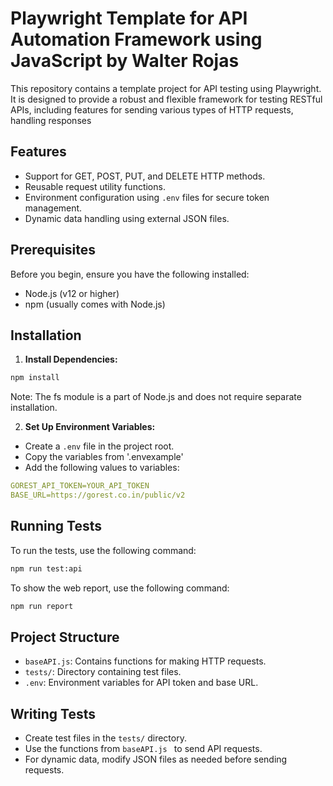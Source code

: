 # Playwright Template for API Automation Framework using JavaScript by Walter Rojas

This repository contains a template project for API testing using Playwright. It is designed to provide a robust and flexible framework for testing RESTful APIs, including features for sending various types of HTTP requests, handling responses

## Features

- Support for GET, POST, PUT, and DELETE HTTP methods.
- Reusable request utility functions.
- Environment configuration using `.env` files for secure token management.
- Dynamic data handling using external JSON files.

## Prerequisites

Before you begin, ensure you have the following installed:

- Node.js (v12 or higher)
- npm (usually comes with Node.js)

## Installation

1. **Install Dependencies:**

```sh {"id":"01HRYZ8CC4QXFHXBWG2S7AYG5Z"}
npm install
```

Note: The fs module is a part of Node.js and does not require separate installation.

2. **Set Up Environment Variables:**

- Create a `.env` file in the project root.
- Copy the variables from '.envexample'
- Add the following values to variables:

```yaml {"id":"01HRYZ8CC4QXFHXBWG2WMHPZ6R"}
GOREST_API_TOKEN=YOUR_API_TOKEN
BASE_URL=https://gorest.co.in/public/v2
```

## Running Tests

To run the tests, use the following command:

```sh {"id":"01HRYZ8CC4QXFHXBWG2XN4MZQM"}
npm run test:api
```

To show the web report, use the following command:

```sh {"id":"01HRZZGK5N62FJVFXDVVCBYS6J"}
npm run report
```

## Project Structure

- `baseAPI.js`: Contains functions for making HTTP requests.
- `tests/`: Directory containing test files.
- `.env`: Environment variables for API token and base URL.

## Writing Tests

- Create test files in the `tests/` directory.
- Use the functions from `baseAPI.js ` to send API requests.
- For dynamic data, modify JSON files as needed before sending requests.
